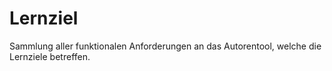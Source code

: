 # Lernziel

Sammlung aller funktionalen Anforderungen an das Autorentool, welche die Lernziele betreffen.
